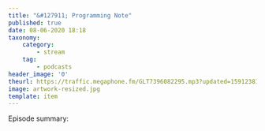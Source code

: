 ```yaml
---
title: "&#127911; Programming Note"
published: true
date: 08-06-2020 18:18
taxonomy:
    category:
        - stream
    tag:
        - podcasts
header_image: '0'
theurl: https://traffic.megaphone.fm/GLT7396082295.mp3?updated=1591238195
image: artwork-resized.jpg
template: item
--- 
```

Episode summary: 
